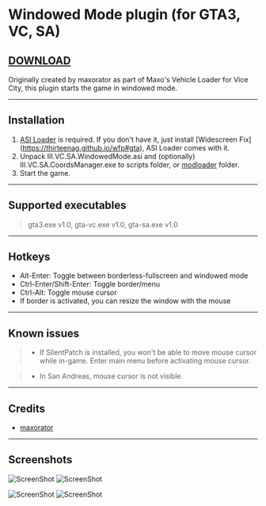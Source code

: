 # Windowed Mode plugin (for GTA3, VC, SA)
[DOWNLOAD](https://github.com/ThirteenAG/III.VC.SA.WindowedMode/releases/latest)
----
Originally created by maxorator as part of Maxo's Vehicle Loader for Vice City, this plugin starts the game in windowed mode.

----
## Installation
1. [ASI Loader](https://github.com/ThirteenAG/Ultimate-ASI-Loader/releases) is required. If you don't have it, just install [Widescreen Fix] (https://thirteenag.github.io/wfp#gta), ASI Loader comes with it.
2. Unpack III.VC.SA.WindowedMode.asi and (optionally) III.VC.SA.CoordsManager.exe to scripts folder, or [modloader](https://github.com/thelink2012/modloader/releases) folder.
3. Start the game.

----
## Supported executables

>gta3.exe v1.0, gta-vc.exe v1.0, gta-sa.exe v1.0

----
## Hotkeys
* Alt-Enter: Toggle between borderless-fullscreen and windowed mode
* Ctrl-Enter/Shift-Enter: Toggle border/menu
* Ctrl-Alt: Toggle mouse cursor
* If border is activated, you can resize the window with the mouse

----
## Known issues

>* If SilentPatch is installed, you won't be able to move mouse cursor while in-game. Enter main menu before activating mouse cursor.

>* In San Andreas, mouse cursor is not visible.

----
## Credits
* [maxorator](http://gtaforums.com/topic/477801-maxos-vehicle-loader/)

----
## Screenshots
![ScreenShot](http://i.imgur.com/ApT8VH4m.jpg) ![ScreenShot](http://i.imgur.com/R3k5fPGm.jpg)

![ScreenShot](http://i.imgur.com/Q3GkXikm.jpg) ![ScreenShot](http://i.imgur.com/wHbbtM0m.jpg)
